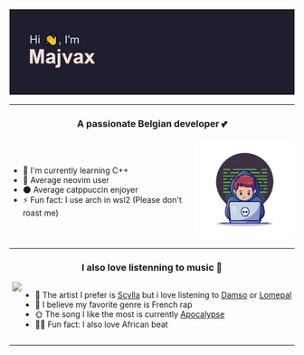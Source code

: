 <div align="center">
    <img src="./image/header.png"/>
</div>

<hr>


<h3 align="center">A passionate Belgian developer 💕</h3>


<div style="display: flex; flex-direction: row;">
    <div>
        <br/>
        <br/>
            <ul>
                <li>🔭 I'm currently learning C++</li>
                <li>🌱 Average neovim user</li>
                <li>🌑 Average catppuccin enjoyer</li>
                <li>⚡ Fun fact: I use arch in wsl2 (Please don't roast me)</li>
            </ul>
    </div>
    <div>
        <img src="./image/banner.png" width="200">
    </div>
</div>

<hr>


<h3 align="center">I also love listenning to music 🎺 </h3>



<div style="display: flex; flex-direction: row; align-item: center; justify-content: center;">
    <div>
        <a href="https://open.spotify.com/user/xavdejam?si=a22f3278dee34437">
            <img src="https://spotify-github-profile.vercel.app/api/view?uid=xavdejam&cover_image=true&theme=compact&show_offline=false&background_color=121212&interchange=true">
        </a>
    </div>
    <br/>
    <br/>
    <ul>
        <li>🎨 The artist I prefer is <a href="https://open.spotify.com/artist/7fRBY7RRf4iMn2Z4bhZcYA?si=o__BUiBqRmGDn0Q4JMyQTg">Scylla</a> but i love listening to <a href="https://open.spotify.com/artist/2UwqpfQtNuhBwviIC0f2ie?si=79dF3w7lSFi0A-qZti2HOA">Damso</a> or <a href="https://open.spotify.com/artist/1Yfe3ONJlioHys7jwHdfVm?si=ZLNWOD0rQ3m6_sE4d7ZElg">Lomepal</a></li>
        <li>💖 I believe my favorite genre is French rap</li>
        <li>🌞 The song I like the most is currently <a href="https://open.spotify.com/track/0yc6Gst2xkRu0eMLeRMGCX?si=4e2fca7a8f7b4f2d">Apocalypse</a></li>
        <li>🐱‍👤 Fun fact: I also love African beat</li>
    </ul>
    </div>
</div>

<hr/>

